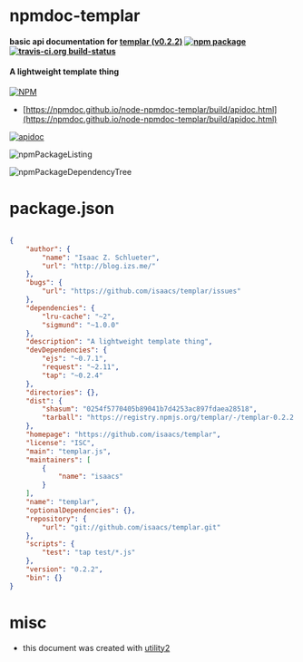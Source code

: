 # npmdoc-templar

#### basic api documentation for  [templar (v0.2.2)](https://github.com/isaacs/templar)  [![npm package](https://img.shields.io/npm/v/npmdoc-templar.svg?style=flat-square)](https://www.npmjs.org/package/npmdoc-templar) [![travis-ci.org build-status](https://api.travis-ci.org/npmdoc/node-npmdoc-templar.svg)](https://travis-ci.org/npmdoc/node-npmdoc-templar)

#### A lightweight template thing

[![NPM](https://nodei.co/npm/templar.png?downloads=true&downloadRank=true&stars=true)](https://www.npmjs.com/package/templar)

- [https://npmdoc.github.io/node-npmdoc-templar/build/apidoc.html](https://npmdoc.github.io/node-npmdoc-templar/build/apidoc.html)

[![apidoc](https://npmdoc.github.io/node-npmdoc-templar/build/screenCapture.buildCi.browser.%252Ftmp%252Fbuild%252Fapidoc.html.png)](https://npmdoc.github.io/node-npmdoc-templar/build/apidoc.html)

![npmPackageListing](https://npmdoc.github.io/node-npmdoc-templar/build/screenCapture.npmPackageListing.svg)

![npmPackageDependencyTree](https://npmdoc.github.io/node-npmdoc-templar/build/screenCapture.npmPackageDependencyTree.svg)



# package.json

```json

{
    "author": {
        "name": "Isaac Z. Schlueter",
        "url": "http://blog.izs.me/"
    },
    "bugs": {
        "url": "https://github.com/isaacs/templar/issues"
    },
    "dependencies": {
        "lru-cache": "~2",
        "sigmund": "~1.0.0"
    },
    "description": "A lightweight template thing",
    "devDependencies": {
        "ejs": "~0.7.1",
        "request": "~2.11",
        "tap": "~0.2.4"
    },
    "directories": {},
    "dist": {
        "shasum": "0254f5770405b89041b7d4253ac897fdaea28518",
        "tarball": "https://registry.npmjs.org/templar/-/templar-0.2.2.tgz"
    },
    "homepage": "https://github.com/isaacs/templar",
    "license": "ISC",
    "main": "templar.js",
    "maintainers": [
        {
            "name": "isaacs"
        }
    ],
    "name": "templar",
    "optionalDependencies": {},
    "repository": {
        "url": "git://github.com/isaacs/templar.git"
    },
    "scripts": {
        "test": "tap test/*.js"
    },
    "version": "0.2.2",
    "bin": {}
}
```



# misc
- this document was created with [utility2](https://github.com/kaizhu256/node-utility2)
